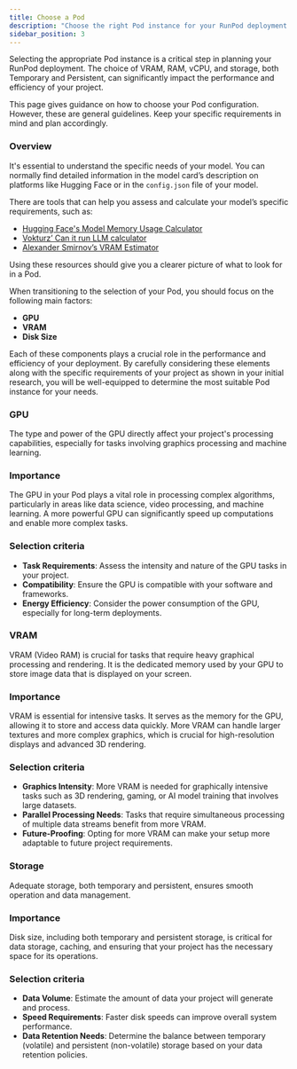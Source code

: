 ```yaml
---
title: Choose a Pod
description: "Choose the right Pod instance for your RunPod deployment by considering VRAM, RAM, vCPU, and storage, both Temporary and Persistent, to ensure optimal performance and efficiency."
sidebar_position: 3
---
```


Selecting the appropriate Pod instance is a critical step in planning your RunPod deployment. The choice of VRAM, RAM, vCPU, and storage, both Temporary and Persistent, can significantly impact the performance and efficiency of your project.

This page gives guidance on how to choose your Pod configuration. However, these are general guidelines. Keep your specific requirements in mind and plan accordingly.

### Overview

It's essential to understand the specific needs of your model. You can normally find detailed information in the model card’s description on platforms like Hugging Face or in the `config.json` file of your model.

There are tools that can help you assess and calculate your model’s specific requirements, such as:

- [Hugging Face's Model Memory Usage Calculator](https://huggingface.co/spaces/hf-accelerate/model-memory-usage)
- [Vokturz’ Can it run LLM calculator](https://huggingface.co/spaces/Vokturz/can-it-run-llm)
- [Alexander Smirnov’s VRAM Estimator](https://vram.asmirnov.xyz)

Using these resources should give you a clearer picture of what to look for in a Pod.

When transitioning to the selection of your Pod, you should focus on the following main factors:

- **GPU**
- **VRAM**
- **Disk Size**

Each of these components plays a crucial role in the performance and efficiency of your deployment. By carefully considering these elements along with the specific requirements of your project as shown in your initial research, you will be well-equipped to determine the most suitable Pod instance for your needs.

### GPU

The type and power of the GPU directly affect your project's processing capabilities, especially for tasks involving graphics processing and machine learning.

### Importance

The GPU in your Pod plays a vital role in processing complex algorithms, particularly in areas like data science, video processing, and machine learning. A more powerful GPU can significantly speed up computations and enable more complex tasks.

### Selection criteria

- **Task Requirements**: Assess the intensity and nature of the GPU tasks in your project.
- **Compatibility**: Ensure the GPU is compatible with your software and frameworks.
- **Energy Efficiency**: Consider the power consumption of the GPU, especially for long-term deployments.

### VRAM

VRAM (Video RAM) is crucial for tasks that require heavy graphical processing and rendering. It is the dedicated memory used by your GPU to store image data that is displayed on your screen.

### Importance

VRAM is essential for intensive tasks. It serves as the memory for the GPU, allowing it to store and access data quickly. More VRAM can handle larger textures and more complex graphics, which is crucial for high-resolution displays and advanced 3D rendering.

### Selection criteria

- **Graphics Intensity**: More VRAM is needed for graphically intensive tasks such as 3D rendering, gaming, or AI model training that involves large datasets.
- **Parallel Processing Needs**: Tasks that require simultaneous processing of multiple data streams benefit from more VRAM.
- **Future-Proofing**: Opting for more VRAM can make your setup more adaptable to future project requirements.

### Storage

Adequate storage, both temporary and persistent, ensures smooth operation and data management.

### Importance

Disk size, including both temporary and persistent storage, is critical for data storage, caching, and ensuring that your project has the necessary space for its operations.

### Selection criteria

- **Data Volume**: Estimate the amount of data your project will generate and process.
- **Speed Requirements**: Faster disk speeds can improve overall system performance.
- **Data Retention Needs**: Determine the balance between temporary (volatile) and persistent (non-volatile) storage based on your data retention policies.
